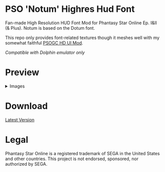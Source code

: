 # PSO 'Notum' Highres Hud Font
Fan-made High Resolution HUD Font Mod for Phantasy Star Online Ep. I&II (& Plus).
Notum is based on the Dotum font.

This repo only provides font-related textures though it meshes well with my somewhat faithful [PSOGC HD UI Mod](https://github.com/eleriaqueen/pso-highres-ui).

_Compatible with Dolphin emulator only_

# Preview

<details>
  <summary>Images</summary>
  
![GPOE8P_2024-01-24_22-21-19](https://github.com/eleriaqueen/pso-notum-hud-font/assets/4411178/06799766-87bc-4ddd-9116-db628e789f25)
![GPOE8P_2024-01-24_22-18-38](https://github.com/eleriaqueen/pso-notum-hud-font/assets/4411178/2b7e51c7-4e0d-4043-a0b6-bcea02284e80)
</details>

# Download

[Latest Version](https://github.com/eleriaqueen/pso-notum-hud-font/releases)

# Legal
Phantasy Star Online is a registered trademark of SEGA in the United States and other countries.
This project is not endorsed, sponsored, nor authorized by SEGA.
